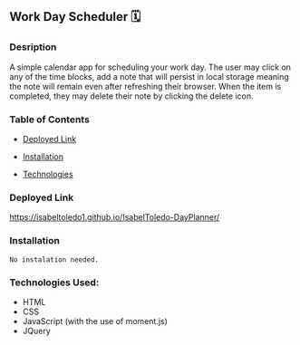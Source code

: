 
## Work Day Scheduler 🗓


### Desription

A simple calendar app for scheduling your work day. The user may click on any of the time blocks, add a note that will persist in local storage meaning the note will remain even after refreshing their browser. When the item is completed, they may delete their note by clicking the delete icon.   



### Table of Contents
 
* [Deployed Link](#Deployed-Link)

* [Installation](#Installation)
    


* [Technologies](#Technologies-Used)
 
  
### Deployed Link
    
 https://isabeltoledo1.github.io/IsabelToledo-DayPlanner/  


### Installation
```
No instalation needed. 
```

### Technologies Used:
 - HTML
 - CSS
 - JavaScript (with the use of moment.js)
 - JQuery


